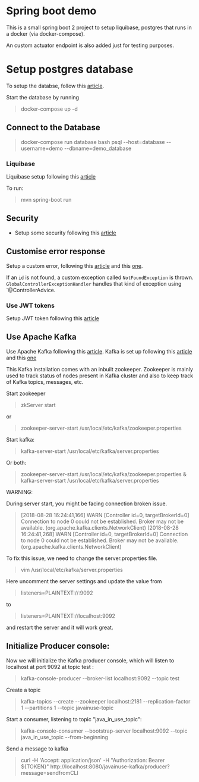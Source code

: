 # Spring boot demo

This is a small spring boot 2 project to setup liquibase, postgres that runs in a docker (via docker-compose).

An custom actuator endpoint is also added just for testing purposes.

# Setup postgres database

To setup the databse, follow this [article](https://medium.com/analytics-vidhya/getting-started-with-postgresql-using-docker-compose-34d6b808c47c).

Start the database by running
>docker-compose up -d

## Connect to the Database

> docker-compose run database bash
> psql --host=database --username=demo --dbname=demo_database

### Liquibase

Liquibase setup following this [article](https://javadeveloperzone.com/spring-boot/spring-boot-liquibase-example/)

To run:
>mvn spring-boot run


## Security

* Setup some security following this [article](https://www.callicoder.com/spring-boot-actuator/#securing-actuator-endpoints-with-spring-security)

## Customise error response

Setup a custom error, following this [article](https://dzone.com/articles/customize-error-responses-in-spring-boot) and this [one](https://www.baeldung.com/global-error-handler-in-a-spring-rest-api). 

If an `id` is not found, a custom exception called `NotFoundException` is thrown.
`GlobalControllerExceptionHandler` handles that kind of exception using `@ControllerAdvice.


### Use JWT tokens

Setup JWT token following this [article](https://www.javainuse.com/spring/boot-jwt)

## Use Apache Kafka

Use Apache Kafka following this [article](https://www.javainuse.com/spring/spring-boot-apache-kafka-hello-world).
Kafka is set up following this [article](https://www.javainuse.com/misc/apache-kafka-hello-world) and this [one](https://medium.com/@Ankitthakur/apache-kafka-installation-on-mac-using-homebrew-a367cdefd273)

This Kafka installation comes with an inbuilt zookeeper. Zookeeper is mainly used to track status of nodes present in Kafka cluster and also to keep track of Kafka topics, messages, etc.

Start zookeeper
> zkServer start

or

> zookeeper-server-start /usr/local/etc/kafka/zookeeper.properties

Start kafka:
> kafka-server-start /usr/local/etc/kafka/server.properties

Or both:
> zookeeper-server-start /usr/local/etc/kafka/zookeeper.properties & kafka-server-start /usr/local/etc/kafka/server.properties

WARNING:

During server start, you might be facing connection broken issue.

> [2018-08-28 16:24:41,166] WARN [Controller id=0, targetBrokerId=0] Connection to node 0 could not be established. Broker may not be available. (org.apache.kafka.clients.NetworkClient)
> [2018-08-28 16:24:41,268] WARN [Controller id=0, targetBrokerId=0] Connection to node 0 could not be established. Broker may not be available. (org.apache.kafka.clients.NetworkClient)

To fix this issue, we need to change the server.properties file.

> vim /usr/local/etc/kafka/server.properties

Here uncomment the server settings and update the value from

> listeners=PLAINTEXT://:9092

to

> listeners=PLAINTEXT://localhost:9092

and restart the server and it will work great.

## Initialize Producer console:

Now we will initialize the Kafka producer console, which will listen to localhost at port 9092 at topic test :
> kafka-console-producer --broker-list localhost:9092 --topic test

Create a topic
> kafka-topics --create --zookeeper localhost:2181 --replication-factor 1 --partitions 1 --topic javainuse-topic

Start a consumer, listening to topic "java_in_use_topic":
> kafka-console-consumer --bootstrap-server localhost:9092 --topic java_in_use_topic --from-beginning

Send a message to kafka
> curl -H 'Accept: application/json' -H "Authorization: Bearer ${TOKEN}" http://localhost:8080/javainuse-kafka/producer?message=sendfromCLI